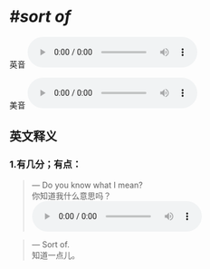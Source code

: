 # ***\#sort of*** 
英音
<audio src="./media/sort of1_AAC.aac" controls="controls"></audio>

美音
<audio src="./media/sort of2_AAC.aac" controls="controls"></audio>



  

英文释义
---
### 1.**有几分；有点：**  

 > — Do you know what I mean?  
 > 你知道我什么意思吗？    
<audio src="./media/sort-5.aac" controls="controls"></audio>

 > — Sort of.  
 > 知道一点儿。    


